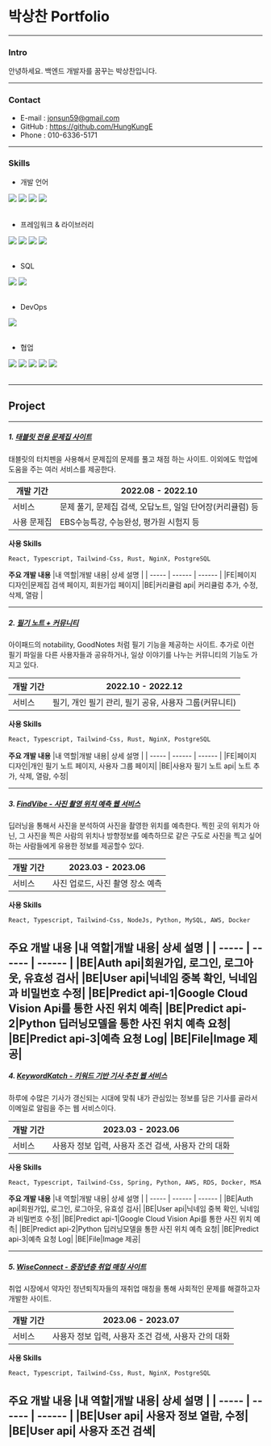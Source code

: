 # 박상찬 Portfolio
---
### Intro
안녕하세요. 백엔드 개발자를 꿈꾸는 박상찬입니다.

---

### Contact

- E-mail : jonsun59@gmail.com
- GitHub : https://github.com/HungKungE
- Phone : 010-6336-5171

---

### Skills
- 개발 언어
<div>
  <img src="https://img.shields.io/badge/JavaScript-F7DF1E?style=for-the-badge&logo=javascript&logoColor=white">
  <img src="https://img.shields.io/badge/Typescript-3178C6?style=for-the-badge&logo=typescript&logoColor=white">
  <img src="https://img.shields.io/badge/Rust-000000?style=for-the-badge&logo=rust&logoColor=white">
  <img src="https://img.shields.io/badge/python-3776AB?style=for-the-badge&logo=python&logoColor=white"> 
</div>
</br>

- 프레임워크 & 라이브러리
<div>
  <img src="https://img.shields.io/badge/react-61DAFB?style=for-the-badge&logo=react&logoColor=black"> 
  <img src="https://img.shields.io/badge/Express-339933?style=for-the-badge&logo=Node.js&logoColor=white">
  <img src="https://img.shields.io/badge/actix_web-000000?style=for-the-badge&logo=rust&logoColor=white">
  <img src="https://img.shields.io/badge/Flask-3776AB?style=for-the-badge&logo=python&logoColor=white"> 
</div>
</br>

- SQL
<div>
  <img src="https://img.shields.io/badge/mysql-4479A1?style=for-the-badge&logo=mysql&logoColor=white">
  <img src="https://img.shields.io/badge/postgresql-4169E1?style=for-the-badge&logo=postgresql&logoColor=white">
</div>
</br>

- DevOps
<div>
  <img src="https://img.shields.io/badge/aws-232F3E?style=for-the-badge&logo=aws&logoColor=white">
</div>
</br>

- 협업
<div>
  <img src="https://img.shields.io/badge/github-181717?style=for-the-badge&logo=github&logoColor=white">
  <img src="https://img.shields.io/badge/docs-4285F4?style=for-the-badge&logo=google&logoColor=white">
  <img src="https://img.shields.io/badge/sheets-34A853?style=for-the-badge&logo=google&logoColor=white">
  <img src="https://img.shields.io/badge/figma-F24E1E?style=for-the-badge&logo=figma&logoColor=white">
  <img src="https://img.shields.io/badge/notion-000000?style=for-the-badge&logo=notion&logoColor=white">
</div>
</br>

---

## Project

---

##### 1. [태블릿 전용 문제집 사이트]()

태블릿의 터치펜을 사용해서 문제집의 문제를 풀고 채점 하는 사이트.
이외에도 학업에 도움을 주는 여러 서비스를 제공한다.

| 개발 기간 | 2022.08 - 2022.10 |
| ------ | ------ |
| 서비스 | 문제 풀기, 문제집 검색, 오답노트, 일일 단어장(커리큘럼) 등 |
| 사용 문제집 | EBS수능특강, 수능완성, 평가원 시험지 등 |

**사용 Skills**
```sh
React, Typescript, Tailwind-Css, Rust, NginX, PostgreSQL
```

**주요 개발 내용**
|내 역할|개발 내용| 상세 설명 |
| ----- | ------ | ------ |
|FE|페이지 디자인|문제집 검색 페이지, 회원가입 페이지|
|BE|커리큘럼 api| 커리큘럼 추가, 수정, 삭제, 열람 |

---

##### 2. [필기 노트 + 커뮤니티]()

아이패드의 notability, GoodNotes 처럼 필기 기능을 제공하는 사이트.
추가로 이런 필기 파일을 다른 사용자들과 공유하거나,
일상 이야기를 나누는 커뮤니티의 기능도 가지고 있다.

| 개발 기간 | 2022.10 - 2022.12 |
| ------ | ------ |
| 서비스 | 필기, 개인 필기 관리, 필기 공유, 사용자 그룹(커뮤니티)|

**사용 Skills**
```sh
React, Typescript, Tailwind-Css, Rust, NginX, PostgreSQL
```

**주요 개발 내용**
|내 역할|개발 내용| 상세 설명 |
| ----- | ------ | ------ |
|FE|페이지 디자인|개인 필기 노트 페이지, 사용자 그룹 페이지|
|BE|사용자 필기 노트 api| 노트 추가, 삭제, 열람, 수정|

---

##### 3. [FindVibe - 사진 촬영 위치 예측 웹 서비스]()

딥러닝을 통해서 사진을 분석하여 사진을 촬영한 위치를 예측한다.
찍힌 곳의 위치가 아닌, 그 사진을 찍은 사람의 위치나 방향정보를
예측하므로 같은 구도로 사진을 찍고 싶어하는 사람들에게
유용한 정보를 제공할수 있다.

|개발 기간 | 2023.03 - 2023.06|
| ------ | ------ |
|서비스 | 사진 업로드, 사진 촬영 장소 예측 | 

**사용 Skills**
```sh
React, Typescript, Tailwind-Css, NodeJs, Python, MySQL, AWS, Docker
```

**주요 개발 내용**
|내 역할|개발 내용| 상세 설명 |
| ----- | ------ | ------ |
|BE|Auth api|회원가입, 로그인, 로그아웃, 유효성 검사|
|BE|User api|닉네임 중복 확인, 닉네임과 비밀번호 수정|
|BE|Predict api-1|Google Cloud Vision Api를 통한 사진 위치 예측|
|BE|Predict api-2|Python 딥러닝모델을 통한 사진 위치 예측 요청|
|BE|Predict api-3|예측 요청 Log|
|BE|File|Image 제공|
---

##### 4. [KeywordKatch - 키워드 기반 기사 추천 웹 서비스]()
하루에 수많은 기사가 갱신되는 시대에 맞춰
내가 관심있는 정보를 담은 기사를 골라서 이메일로 알림을 주는
웹 서비스이다.

|개발 기간 | 2023.03 - 2023.06|
| ------ | ------ |
|서비스 | 사용자 정보 입력, 사용자 조건 검색, 사용자 간의 대화| 

**사용 Skills**
```sh
React, Typescript, Tailwind-Css, Spring, Python, AWS, RDS, Docker, MSA
```

**주요 개발 내용**
|내 역할|개발 내용| 상세 설명 |
| ----- | ------ | ------ |
|BE|Auth api|회원가입, 로그인, 로그아웃, 유효성 검사|
|BE|User api|닉네임 중복 확인, 닉네임과 비밀번호 수정|
|BE|Predict api-1|Google Cloud Vision Api를 통한 사진 위치 예측|
|BE|Predict api-2|Python 딥러닝모델을 통한 사진 위치 예측 요청|
|BE|Predict api-3|예측 요청 Log|
|BE|File|Image 제공|

---

##### 5. [WiseConnect - 중장년층 취업 매칭 사이트]()

취업 시장에서 약자인 정년퇴직자들의 재취업 매칭을 통해 사회적인 문제를 해결하고자 개발한 사이트.

|개발 기간 | 2023.06 - 2023.07|
| ------ | ------ |
|서비스 | 사용자 정보 입력, 사용자 조건 검색, 사용자 간의 대화| 

**사용 Skills**
```sh
React, Typescript, Tailwind-Css, Rust, NginX, PostgreSQL
```

**주요 개발 내용**
|내 역할|개발 내용| 상세 설명 |
| ----- | ------ | ------ |
|BE|User api| 사용자 정보 열람, 수정|
|BE|User api| 사용자 조건 검색|
---
